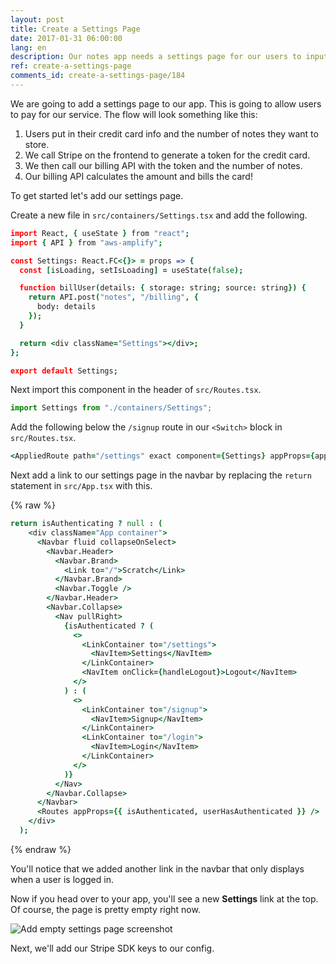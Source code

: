 ```yaml
---
layout: post
title: Create a Settings Page
date: 2017-01-31 06:00:00
lang: en
description: Our notes app needs a settings page for our users to input their credit card details and sign up for a pricing plan.
ref: create-a-settings-page
comments_id: create-a-settings-page/184
---
```


We are going to add a settings page to our app. This is going to allow users to pay for our service. The flow will look something like this:

1. Users put in their credit card info and the number of notes they want to store.
2. We call Stripe on the frontend to generate a token for the credit card.
3. We then call our billing API with the token and the number of notes.
4. Our billing API calculates the amount and bills the card!

To get started let's add our settings page.

Create a new file in `src/containers/Settings.tsx` and add the following.

```coffee
import React, { useState } from "react";
import { API } from "aws-amplify";

const Settings: React.FC<{}> = props => {
  const [isLoading, setIsLoading] = useState(false);

  function billUser(details: { storage: string; source: string}) {
    return API.post("notes", "/billing", {
      body: details
    });
  }

  return <div className="Settings"></div>;
};

export default Settings;
```

Next import this component in the header of `src/Routes.tsx`.

```js
import Settings from "./containers/Settings";
```

Add the following below the `/signup` route in our `<Switch>` block in `src/Routes.tsx`.

```coffee
<AppliedRoute path="/settings" exact component={Settings} appProps={appProps} />
```

Next add a link to our settings page in the navbar by replacing the `return` statement in `src/App.tsx` with this.

{% raw %}

```coffee
return isAuthenticating ? null : (
    <div className="App container">
      <Navbar fluid collapseOnSelect>
        <Navbar.Header>
          <Navbar.Brand>
            <Link to="/">Scratch</Link>
          </Navbar.Brand>
          <Navbar.Toggle />
        </Navbar.Header>
        <Navbar.Collapse>
          <Nav pullRight>
            {isAuthenticated ? (
              <>
                <LinkContainer to="/settings">
                  <NavItem>Settings</NavItem>
                </LinkContainer>
                <NavItem onClick={handleLogout}>Logout</NavItem>
              </>
            ) : (
              <>
                <LinkContainer to="/signup">
                  <NavItem>Signup</NavItem>
                </LinkContainer>
                <LinkContainer to="/login">
                  <NavItem>Login</NavItem>
                </LinkContainer>
              </>
            )}
          </Nav>
        </Navbar.Collapse>
      </Navbar>
      <Routes appProps={{ isAuthenticated, userHasAuthenticated }} />
    </div>
  );
```

{% endraw %}

You'll notice that we added another link in the navbar that only displays when a user is logged in.

Now if you head over to your app, you'll see a new **Settings** link at the top. Of course, the page is pretty empty right now.

![Add empty settings page screenshot](/assets/part2/add-empty-settings-page.png)

Next, we'll add our Stripe SDK keys to our config.
